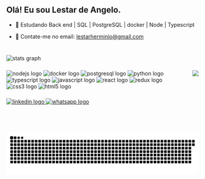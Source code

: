 <h2 align="left">Olá! Eu sou Lestar de Angelo.</h2>

- 🌱 Estudando Back end | SQL | PostgreSQL | docker | Node | Typescript

- 💬 Contate-me no email: lestarherminio@gmail.com

###

<br clear="both">

<div align="left">
  <img src="https://github-readme-stats.vercel.app/api?hide_title=false&hide_rank=false&show_icons=true&include_all_commits=true&count_private=true&disable_animations=false&theme=dark&locale=pt-br&hide_border=false&username=lestardeangelo" height="150" alt="stats graph"  />
</div>

###

<img align="right" height="150" src="https://lh3.googleusercontent.com/1eVDR24e-6S6S-EInc7ZDBfNNRvyyaWK4djO3I5zDORJAIUPyN65oA1xO1Bp-UxJeRCdKmqaeNboUsSXG7cTpSwHVMWL6CfVspetsecicN1uSRazflj_q-hGzir6b8bcR_WE4UfJcvPna5t0hZuPtvlOHr2kEAjRj5_gV60MVoxMBY8wjbehwHiLKn3g2A9QTBjO2Byltokt7uliy0ZhB1ciN95o8aCzkm-fe1G8w7MtztWB4z-IIex1y48Mgx_ZRBRwhbfiNTeaf3FwKf-n8hp7hcXnbHHPzOk2rHymoij1FPgtTojjPOtp3S6-dxyFqv0KwpxWfvMI3L-m-Te5xH_gSHlXfTqjwoiWnmo9WNHoW9DVkmH9aRc-TYSSTig_ZPrzQ-8OT3L8zkb9fNAQy_TsID8pv9OMCEKoVd2D8OmLT37Jt34ZO8IGPpaSeRrb-Rtx2IxqHgxpEp9mMkDyJQjNISylldoAJvhygi5pOYwTW7JsB7utRuFVvxMxAawi2baLN2C_VzypdlB-Ri83crDIQnZS0Z14lQw3RWE9MR9RmWTGmwISCbgQT5XSZS3hT-wkeVoADkr8x74DX3uET9B2akBI-QmZL5XJFuBaNgiTDJCU5N-GZugGxWuZFZflryr16qrASUTkfYJziVeg_q43u1id5wx4iallT23U5BPHMSkKIhkcdKPcH9lvCTQrDo1NsUygCWwIB0mSJ7jeLjMHHxJGxtapQwXIZySXZc-7fpECsXFNRLt3ZgBb9AwjhwV6pogIRhQnwgEPn6_uMDSioOTP-z41e0Mz7g=w599-h580-no?authuser=1"  />

###

<div align="left">
  <img src="https://cdn.jsdelivr.net/gh/devicons/devicon/icons/nodejs/nodejs-original.svg" height="30" width="45" alt="nodejs logo"  />
  <img src="https://cdn.jsdelivr.net/gh/devicons/devicon/icons/docker/docker-original.svg" height="30" width="45" alt="docker logo"  />
  <img src="https://cdn.jsdelivr.net/gh/devicons/devicon/icons/postgresql/postgresql-original.svg" height="30" width="45" alt="postgresql logo"  />
  <img src="https://cdn.jsdelivr.net/gh/devicons/devicon/icons/python/python-original.svg" height="30" width="45" alt="python logo"  />
  <img src="https://cdn.jsdelivr.net/gh/devicons/devicon/icons/typescript/typescript-plain.svg" height="30" width="45" alt="typescript logo"  />
  <img src="https://cdn.jsdelivr.net/gh/devicons/devicon/icons/javascript/javascript-original.svg" height="30" width="45" alt="javascript logo"  />
  <img src="https://cdn.jsdelivr.net/gh/devicons/devicon/icons/react/react-original.svg" height="30" width="45" alt="react logo"  />
  <img src="https://cdn.jsdelivr.net/gh/devicons/devicon/icons/redux/redux-original.svg" height="30" width="45" alt="redux logo"  />
  <img src="https://cdn.jsdelivr.net/gh/devicons/devicon/icons/css3/css3-original.svg" height="30" width="45" alt="css3 logo"  />
  <img src="https://cdn.jsdelivr.net/gh/devicons/devicon/icons/html5/html5-original.svg" height="30" width="45" alt="html5 logo"  />
</div>

###

<div align="left">
  <a href="https://www.linkedin.com/in/lestar-henriques-221922172/" target="_blank">
    <img src="https://img.shields.io/static/v1?message=LinkedIn&logo=linkedin&label=&color=0077B5&logoColor=white&labelColor=&style=for-the-badge" height="35" alt="linkedin logo"  />
  </a>
  <a href="https://wa.me/5541999249829" target="_blank">
    <img src="https://img.shields.io/static/v1?message=Whatsapp&logo=whatsapp&label=&color=25D366&logoColor=white&labelColor=&style=for-the-badge" height="35" alt="whatsapp logo"  />
  </a>
</div>

###

<br clear="both">

![Snake animation](https://github.com/lestardeangelo/lestardeangelo/blob/output/github-contribution-grid-snake.svg)

###
